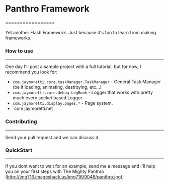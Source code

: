 # Panthro Framework
=================

Yet another Flash Framework. Just because it's fun to learn from making frameworks.

### How to use
-------

One day I'll post a sample project with a full tutorial, but for now, I recommend you look for:

* `com.jaymoretti.core.taskManager.TaskManager` - General Task Manager (be it loading, animating, destroying, etc...)
* `com.jaymoretti.core.debug.LogBook` - Logger that works with pretty much every socket based Logger. 
* `com.jaymoretti.display.pages.*` - Page system.
* `com.jaymoretti.net

### Contributing
------------

Send your pull request and we can discuss it.

### QuickStart
----------

If you dont want to wait for an example, send me a message and I'll help you on your first steps with The Mighty Panthro (http://img716.imageshack.us/img716/9048/panthro.jpg);